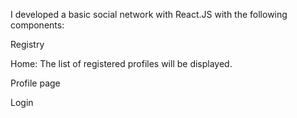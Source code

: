 I developed a basic social network with React.JS with the following components:

Registry

Home: The list of registered profiles will be displayed.

Profile page

Login 
